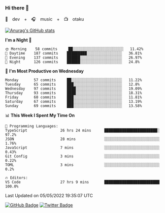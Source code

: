 ### Hi there 👋

🚀　dev　+　🎧　music　+　📺　otaku


[![Anurag's GitHub stats](https://github-readme-stats.vercel.app/api?username=koheitasaka&count_private=true&show_icons=true&theme=monokai)](https://github.com/koheitasaka/github-readme-stats)

<!--START_SECTION:waka-->
**I'm a Night 🦉** 

```text
🌞 Morning    58 commits     ██░░░░░░░░░░░░░░░░░░░░░░░   11.42% 
🌆 Daytime    187 commits    █████████░░░░░░░░░░░░░░░░   36.81% 
🌃 Evening    137 commits    ██████░░░░░░░░░░░░░░░░░░░   26.97% 
🌙 Night      126 commits    ██████░░░░░░░░░░░░░░░░░░░   24.8%

```
📅 **I'm Most Productive on Wednesday** 

```text
Monday       57 commits     ██░░░░░░░░░░░░░░░░░░░░░░░   11.22% 
Tuesday      65 commits     ███░░░░░░░░░░░░░░░░░░░░░░   12.8% 
Wednesday    97 commits     ████░░░░░░░░░░░░░░░░░░░░░   19.09% 
Thursday     93 commits     ████░░░░░░░░░░░░░░░░░░░░░   18.31% 
Friday       60 commits     ███░░░░░░░░░░░░░░░░░░░░░░   11.81% 
Saturday     67 commits     ███░░░░░░░░░░░░░░░░░░░░░░   13.19% 
Sunday       69 commits     ███░░░░░░░░░░░░░░░░░░░░░░   13.58%

```


📊 **This Week I Spent My Time On** 

```text
💬 Programming Languages: 
TypeScript               26 hrs 24 mins      ████████████████████████░   97.2% 
JSON                     28 mins             ░░░░░░░░░░░░░░░░░░░░░░░░░   1.76% 
JavaScript               7 mins              ░░░░░░░░░░░░░░░░░░░░░░░░░   0.43% 
Git Config               3 mins              ░░░░░░░░░░░░░░░░░░░░░░░░░   0.22% 
TOML                     3 mins              ░░░░░░░░░░░░░░░░░░░░░░░░░   0.2%

🔥 Editors: 
VS Code                  27 hrs 9 mins       █████████████████████████   100.0%

```


 Last Updated on 05/05/2022 19:35:07 UTC
<!--END_SECTION:waka-->

[![GitHub Badge](https://img.shields.io/badge/GitHub-100000?style=for-the-badge&logo=github&logoColor=white)](https://github.com/koheitasaka)
[![Twitter Badge](https://img.shields.io/badge/Twitter-1DA1F2?style=for-the-badge&logo=twitter&logoColor=white)](https://twitter.com/sleep_asleep_)
